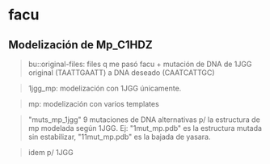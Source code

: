 # facu
## Modelización de Mp_C1HDZ

> bu::original-files: files q me pasó facu + mutación de DNA de 1JGG original
(TAATTGAATT) a DNA deseado (CAATCATTGC)

> 1jgg_mp: modelización con 1JGG únicamente.

> mp: modelización con varios templates

> "muts_mp_1jgg" 9 mutaciones de DNA alternativas p/ la estructura de mp
>    modelada según 1JGG. Ej: "1mut_mp.pdb" es la estructura mutada sin
>    estabilizar, "11mut_mp.pdb" es la bajada de yasara.

> idem p/ 1JGG
